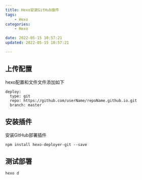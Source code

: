```yaml
---
title: Hexo安装GitHub插件
tags: 
	- Hexo
categories: 
	- Hexo

date: 2022-05-15 10:57:21
updated: 2022-05-15 10:57:21

---
```


## <span id="inline-blue">上传配置</span>

hexo配置和文件文件添加如下

```shell
deploy:
  type: git
  repo: https://github.com/userName/repoName.github.io.git
  branch: master
```



## <span id="inline-blue">安装插件</span>

安装GitHub部署插件

```shell
npm install hexo-deployer-git --save
```

## <span id="inline-blue">测试部署</span>

```shell
hexo d   

```



